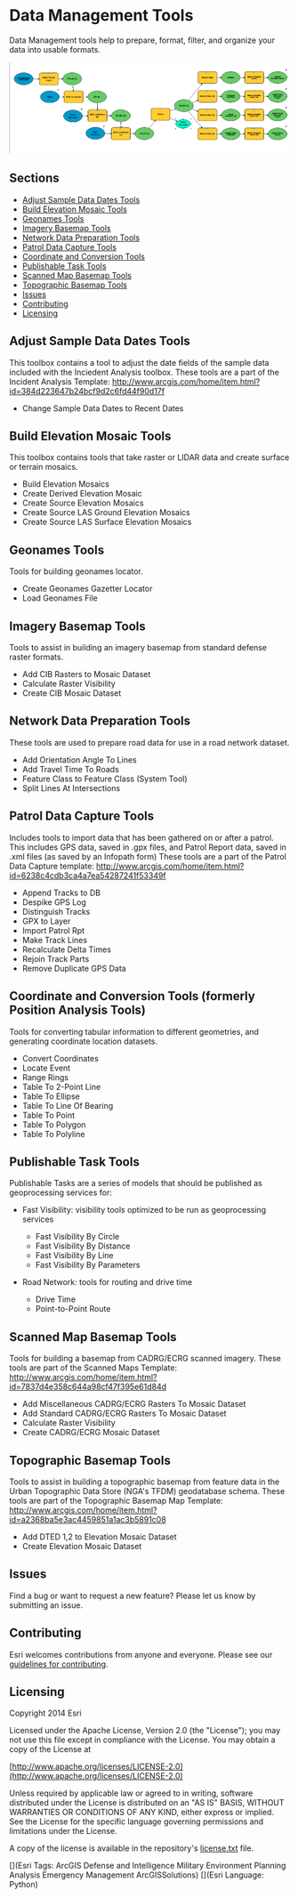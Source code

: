 # Data Management Tools

Data Management tools help to prepare, format, filter, and organize your data into usable formats.

![Image of repository-template](data_management_screenshot.png)

## Sections

* [Adjust Sample Data Dates Tools](#adjust-sample-data-dates-tools)
* [Build Elevation Mosaic Tools](#build-elevation-mosaic-tools)
* [Geonames Tools](#geonames-tools)
* [Imagery Basemap Tools](#imagery-basemap-tools)
* [Network Data Preparation Tools](#network-data-preparation-tools)
* [Patrol Data Capture Tools](#patrol-data-capture-tools)
* [Coordinate and Conversion Tools](#coordinate-and-conversion-tools)
* [Publishable Task Tools](#publishable-task-tools)
* [Scanned Map Basemap Tools](#scanned-map-basemap-tools)
* [Topographic Basemap Tools](#topographic-basemap-tools)
* [Issues](#issues)
* [Contributing](#contributing)
* [Licensing](#licensing)

## Adjust Sample Data Dates Tools

This toolbox contains a tool to adjust the date fields of the sample data included with the Inciedent Analysis toolbox.
These tools are a part of the Incident Analysis Template: http://www.arcgis.com/home/item.html?id=384d223647b24bcf9d2c6fd44f90d17f

* Change Sample Data Dates to Recent Dates

## Build Elevation Mosaic Tools

This toolbox contains tools that take raster or LIDAR data and create surface or terrain mosaics.

* Build Elevation Mosaics
* Create Derived Elevation Mosaic
* Create Source Elevation Mosaics
* Create Source LAS Ground Elevation Mosaics
* Create Source LAS Surface Elevation Mosaics

## Geonames Tools

Tools for building geonames locator.

* Create Geonames Gazetter Locator
* Load Geonames File

## Imagery Basemap Tools

Tools to assist in building an imagery basemap from standard defense raster formats.

* Add CIB Rasters to Mosaic Dataset
* Calculate Raster Visibility
* Create CIB Mosaic Dataset

## Network Data Preparation Tools

These tools are used to prepare road data for use in a road network dataset.

* Add Orientation Angle To Lines
* Add Travel Time To Roads
* Feature Class to Feature Class (System Tool)
* Split Lines At Intersections

## Patrol Data Capture Tools

Includes tools to import data that has been gathered on or after a patrol. This includes GPS data, saved in .gpx files, and Patrol Report data, saved in .xml files (as saved by an Infopath form)
These tools are a part of the Patrol Data Capture template: http://www.arcgis.com/home/item.html?id=6238c4cdb3ca4a7ea54287241f53349f

* Append Tracks to DB
* Despike GPS Log
* Distinguish Tracks
* GPX to Layer
* Import Patrol Rpt
* Make Track Lines
* Recalculate Delta Times
* Rejoin Track Parts
* Remove Duplicate GPS Data

## Coordinate and Conversion Tools (formerly Position Analysis Tools)

Tools for converting tabular information to different geometries, and generating coordinate location datasets.

* Convert Coordinates
* Locate Event
* Range Rings
* Table To 2-Point Line
* Table To Ellipse
* Table To Line Of Bearing
* Table To Point
* Table To Polygon
* Table To Polyline

## Publishable Task Tools

Publishable Tasks are a series of models that should be published as geoprocessing services for:

* Fast Visibility: visibility tools optimized to be run as geoprocessing services
  * Fast Visibility By Circle
  * Fast Visibility By Distance
  * Fast Visibility By Line
  * Fast Visibility By Parameters

* Road Network: tools for routing and drive time
  * Drive Time
  * Point-to-Point Route

## Scanned Map Basemap Tools

Tools for building a basemap from CADRG/ECRG scanned imagery.
These tools are part of the Scanned Maps Template: http://www.arcgis.com/home/item.html?id=7837d4e358c644a98cf47f395e61d84d

* Add Miscellaneous CADRG/ECRG Rasters To Mosaic Dataset
* Add Standard CADRG/ECRG Rasters To Mosaic Dataset
* Calculate Raster Visibility
* Create CADRG/ECRG Mosaic Dataset

## Topographic Basemap Tools

Tools to assist in building a topographic basemap from feature data in the Urban Topographic Data Store (NGA's TFDM) geodatabase schema.
These tools are part of the Topographic Basemap Map Template: http://www.arcgis.com/home/item.html?id=a2368ba5e3ac4459851a1ac3b5891c08

* Add DTED 1,2 to Elevation Mosaic Dataset
* Create Elevation Mosaic Dataset

## Issues

Find a bug or want to request a new feature?  Please let us know by submitting an issue.

## Contributing

Esri welcomes contributions from anyone and everyone. Please see our [guidelines for contributing](https://github.com/esri/contributing).

## Licensing

Copyright 2014 Esri

Licensed under the Apache License, Version 2.0 (the "License");
you may not use this file except in compliance with the License.
You may obtain a copy of the License at

   [http://www.apache.org/licenses/LICENSE-2.0](http://www.apache.org/licenses/LICENSE-2.0)

Unless required by applicable law or agreed to in writing, software
distributed under the License is distributed on an "AS IS" BASIS,
WITHOUT WARRANTIES OR CONDITIONS OF ANY KIND, either express or implied.
See the License for the specific language governing permissions and
limitations under the License.

A copy of the license is available in the repository's
[license.txt](license.txt) file.

[](Esri Tags: ArcGIS Defense and Intelligence Military Environment Planning Analysis Emergency Management ArcGISSolutions)
[](Esri Language: Python)
